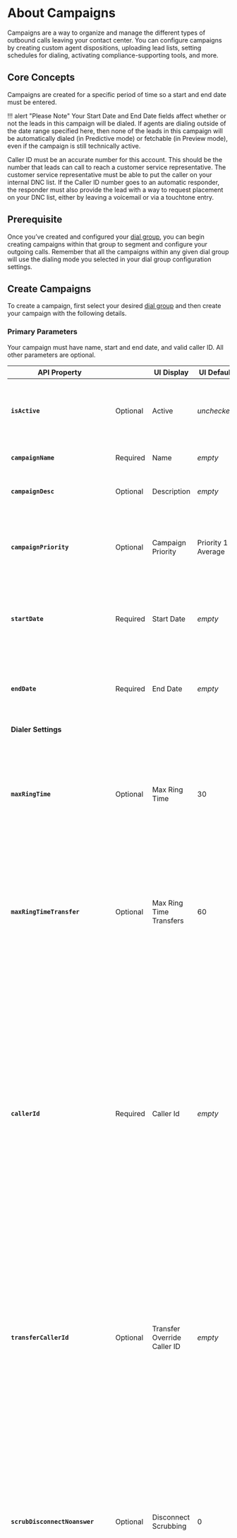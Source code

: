 # About Campaigns

Campaigns are a way to organize and manage the different types of outbound calls leaving your contact center. You can configure campaigns by creating custom agent dispositions, uploading lead lists, setting schedules for dialing, activating compliance-supporting tools, and more.

## Core Concepts
Campaigns are created for a specific period of time so a start and end date must be entered.

!!! alert "Please Note"
    Your Start Date and End Date fields affect whether or not the leads in this campaign will be dialed. If agents are dialing outside of the date range specified here, then none of the leads in this campaign will be automatically dialed (in Predictive mode) or fetchable (in Preview mode), even if the campaign is still technically active.

Caller ID must be an accurate number for this account. This should be the number that leads can call to reach a customer service representative. The customer service representative must be able to put the caller on your internal DNC list. If the Caller ID number goes to an automatic responder, the responder must also provide the lead with a way to request placement on your DNC list, either by leaving a voicemail or via a touchtone entry.

## Prerequisite
Once you’ve created and configured your [dial group](./dial-groups), you can begin creating campaigns within that group to segment and configure your outgoing calls. Remember that all the campaigns within any given dial group will use the dialing mode you selected in your dial group configuration settings.

## Create Campaigns
To create a campaign, first select your desired [dial group](./dial-groups) and then create your campaign with the following details.

### Primary Parameters
Your campaign must have name, start and end date, and valid caller ID. All other parameters are optional.

| API Property |  | UI Display | UI Default | Description |
|-|-|-|-|-|
| **`isActive`** | Optional | Active | *unchecked* | Make the campaign active. `1` means active, `0` means inactive, and `2` means agent callbacks only. |
| **`campaignName`** | Required | Name | *empty* | Give this campaign a name. |
| **`campaignDesc`** | Optional | Description | *empty* | Set a short description for the new campaign. |
| **`campaignPriority`** | Optional | Campaign Priority | Priority 1 - Average | Set a short description for the new campaign. Use [Campaign Priority](./#campaign-priority) to retrieve valid values |
| **`startDate`** | Required | Start Date | *empty* | Set a start date for this campaign in ISO-8601 format such as: `2020-04-22T00:00:00.000-0000`. |
| **`endDate`** | Required | End Date | *empty* | Set an end date for this campaign in ISO-8601 format such as: `2020-04-22T00:00:00.000-0000`. |
| **Dialer Settings** | | | | |
| **`maxRingTime`** | Optional | Max Ring Time | 30 | This is the maximum amount of time (in seconds) that the system will wait for a call to ring before it moves on to the next lead. The maximum allowable ring time is 60 seconds. |
| **`maxRingTimeTransfer`** | Optional | Max Ring Time Transfers | 60 | This is the maximum amount of time (in seconds) that the system will wait for an answer when transferring a call. The maximum amount of time you can set is 120 seconds. |
| **`callerId`** | Required | Caller Id | *empty* | Enter the Caller ID you wish to display to leads contacted via this campaign. This should be the number that leads can call to reach a customer service representative. The customer service representative must be able to put the caller on your internal DNC list. If the Caller ID number goes to an automatic responder, the responder must also provide the lead with a way to request placement on your DNC list, either by leaving a voicemail or via a touchtone entry. |
| **`transferCallerId`** | Optional | Transfer Override Caller ID | *empty* | Enter a ten-digit phone number here (format: ##########) that the system can use to override the Caller ID number entered above if an agent transfers a lead from this campaign to another number (whether via manual transfer or disposition-based transfer). |
| **`scrubDisconnectNoanswer`** | Optional | Disconnect Scrubbing | 0 | This setting refers to a third-party integration that looks up system dispositions of ‘no-answer’ and determines whether they’re actually no-answers or if they’re simply disconnects. Please note that disconnect scrubbing is only performed if the first pass results in a no-answer. `0` means 'No, Disabled', and `1` means 'Yes, Enabled'. |
| **`dialLoadedOrder`** | Optional | Dial Leads In Order Loaded | Natural Sort | This setting allows you to choose the order in which leads will be dialed (we recommend you do NOT dial leads in the order in which they were loaded). Please note that before the system defaults to the order you select below, it will first respect features and settings like Quota Management, Timezone and Dial Zone Management, Custom Campaign Criteria, Lead List Priority, and Priority Requeue to determine which leads are available to dial. Once all relevant conditions have been satisfied, the system will then dial leads in the order of your choice. Use [Dial Lead in Order Loaded](./#dial-lead-in-order-loaded) to determine valid values |
| **`customDialZoneGroup`** | Optional | Custom Dial Zone Group | *empty* | Select a custom dial zone group from the dropdown if you wish to map custom timezone values for leads on this campaign. Please note that this is an advanced feature. |
| **`trackSpeedToLead`** | Optional | Track Speed To Lead | *unchecked* | This option allows you to track (via reporting) how much time passes between the time the system receives a new lead and when it actually dials that lead. |
| **`machineDetect`** | Optional | Voicemail Detection Enabled | *unchecked* | Check this box to direct the system not to connect to an agent if an answering machine is detected. |
| **`campaignUnlimitedFieldGroup`** | Optional | Custom Lead Data Fields Group | *empty* | Select a group of custom lead data fields from the dropdown to add to your campaign. |

### Supporting Values and APIs

The following value lists and APIs are used to retrieve predefined values for certain fields. Use these values to populate the correct parameter values of fields.

#### Campaign Priority

The parameter `campaignPriority` can take on the following values:

    | Value | Description |
    |-|-|
    | **`1`** | Priority 1 - Average - This is average priority |
    | **`2`** | Priority 2 - This priority is 1 level higher |
    | **`3`** | Priority 3 - This priority is 2 level higher |
    | **`4`** | Priority 4 - This priority is 3 level higher |
    | **`5`** | Priority 5 - High - This priority is highest priority |

#### Dial Lead in Order Loaded

The parameter `dialLoadedOrder` can take on the following values:

    | Value | Sort Name | Description |
    |-|-|-|
    | **`0`** | Natural Sort | This option will prioritize leads based on pass count (leads with zero passes will be dialed before leads that have already been called once or more). If all lead pass counts are identical, the system will default to dialing leads from the most recently loaded lists firsts. |
    | **`1`** | Natural Sort, Randomized | This option dials leads with the lowest pass count in random order. |
    | **`2`** | Yes — Ascending Order (Not Recommended!) | This option dials leads from first to last based on the order in which they were loaded. |
    | **`3`** | Yes — Descending Order (Not Recommended!) | This option dials leads from last to first based on the order in which they were loaded. Please note: We recommend against dialing leads in the order loaded because lead lists usually contain phone numbers from the same geographical area. If thousands of agents suddenly start dialing into the same geographical area, they can overwhelm the associated telecommunications central office, causing network disruptions. |
    | **`4`** | Using Lead Priority | This option dials leads according to the priority indicated via the Loaded Lists menu option. Please note that the system assigns all leads a default priority number of 999. You can add a Lead Priority column to your lead lists and use it to assign each lead a priority number. When you upload the list via Loaded Lists, be sure to use the custom list mapping setting to map that column to the system’s Lead Priority destination. Learn more about loading [lead lists](../../leads/bulk-import)|

### Request
Be sure to set the proper [BASE_URL](../../../basics/uris/#resources-and-parameters) and [authorization header](../../../authentication/auth-ringcentral) for your deployment.

```html tab="HTTP"

POST {BASE_URL}/api/v1/admin/accounts/{accountId}/dialGroups/{dialGroupId}/campaigns
Content-Type: application/json

{
  "isActive":1,
  "campaignName":"My Predictive Campaign",
  "campaignDesc":"A test predictive campaign",
  "startDate":"2020-05-26T07:00:00.000+0000",
  "endDate":"2025-05-26T07:00:00.000+0000",
  "maxRingTime":30,
  "maxRingTimeTransfer":60,
  "callerId":"4155550123",
  "dialLoadedOrder":0
}
```

```javascript tab="Node JS"
/****** Install Node JS SDK wrapper *******
$ npm install engagevoice-sdk-wrapper --save
*******************************************/

const EngageVoice = require('engagevoice-sdk-wrapper')

// Instantiate the SDK wrapper object with your RingCentral app credentials
var ev = new EngageVoice.RestClient("RC_CLIENT_ID", "RC_CLIENT_SECRET")

// Login your account with your RingCentral Office user credentials
ev.login("RC_USERNAME", "RC_PASSWORD", "RC_EXTENSION_NUMBER", function(err, response){
  if (!err){
    var endpoint = 'admin/accounts/~/dialGroups'
    ev.get(endpoint, null, function(err, response){
      if (!err){
        var jsonObj = JSON.parse(response)
        for (var group of jsonObj){
          if (group.dialGroupName == "My Dial Group - Predictive"){
            // create a campaign under this dial group
            endpoint += '/' + group.dialGroupId + '/campaigns'
            var params = {
              isActive: 1,
              campaignName: "My Predictive Campaign",
              campaignDesc: "A test predictive campaign",
              startDate: "2020-05-28T07:00:00.000+0000",
              endDate: "2025-05-30T07:00:00.000+0000",
              maxRingTime: 30,
              maxRingTimeTransfer: 60,
              callerId: "4155550123",
              dialLoadedOrder: 0
            }
            ev.post(endpoint, params, function(err, response){
              if (!err){
                console.log (response)
              }
            })
            break
          }
        }
      }
    })
  }
})
```

```python tab="Python"
#### Install Python SDK wrapper ####
# $ pip install engagevoice-sdk-wrapper
#####################################

from engagevoice.sdk_wrapper import *

# Instantiate the SDK wrapper object with your RingCentral app credentials
ev = RestClient("RC_APP_CLIENT_ID", "RC_APP_CLIENT_SECRET")

# Login your account with your RingCentral Office user credentials
try:
    ev.login("RC_USERNAME", "RC_PASSWORD", "RC_EXTENSION_NUMBER")
    endpoint = 'admin/accounts/~/dialGroups'
    resp = ev.get(endpoint)
    for group in resp:
      if (group['dialGroupName'] == "My Dial Group - Predictive"):
          # create a campaign under this dial group
          endpoint += '/%i/campaigns' % (group['dialGroupId'])
          params = {
            "isActive": 1,
            "campaignName": "My Predictive Campaign",
            "campaignDesc": "A test predictive campaign",
            "startDate": "2020-05-26T07:00:00.000+0000",
            "endDate": "2025-05-26T07:00:00.000+0000",
            "maxRingTime": 30,
            "maxRingTimeTransfer": 60,
            "callerId": "4155550123",
            "dialLoadedOrder": 0
          }
          resp = ev.post(endpoint, params)
          print (resp)
          break      
except Exception as e:
    print (e)
```

```php tab="PHP"
/************ Install PHP SDK wrapper **************
$ composer require engagevoice-sdk-wrapper:dev-master
*****************************************************/

<?php
require('vendor/autoload.php');

// Instantiate the SDK wrapper object with your RingCentral app credentials
$ev = new EngageVoiceSDKWrapper\RestClient("RC_APP_CLIENT_ID", "RC_APP_CLIENT_SECRET");
try{
  // Login your account with your RingCentral Office user credentials
  $ev->login("RC_USERNAME", "RC_PASSWORD", "RC_EXTENSION_NUMBER");
  $endpoint = 'admin/accounts/~/dialGroups';
  $response = $ev->get($endpoint);
  $jsonObj = json_decode($response);
  foreach ($jsonObj as $group){
      if ($group->dialGroupName == "My Dial Group - Predictive"){
          // create a campaign under this dial group
          $endpoint .= '/' . $group->dialGroupId . '/campaigns';
          $params = array (
            "isActive" => 1,
            "campaignName" => "My Predictive Campaign",
            "campaignDesc" => "A test predictive campaign",
            "startDate" => "2020-05-26T07:00:00.000+0000",
            "endDate" => "2025-05-26T07:00:00.000+0000",
            "maxRingTime" => 30,
            "maxRingTimeTransfer" => 60,
            "callerId" => "4155550123",
            "dialLoadedOrder" => 0
          );
          $response = $ev->post($endpoint, $params);
          print ($response."\r\n");
          break;
      }
  }
}catch (Exception $e) {
  print $e->getMessage();
}
```

### Response

```json
{
  "isActive":0,
  "campaignId":136785,
  "permissions":[],
  "campaignName":"My Predictive Campaign",
  "campaignDesc":"A test predictive campaign",
  "countryId":"USA",
  "billingCode":"",
  "startDate":"2020-05-26T07:00:00.000+0000",
  "endDate":"2025-05-26T07:00:00.000+0000",
  "maxRingTime":30,
  "maxRingTimeTransfer":60,
  "callerId":"4155550123",
  "transferCallerId":"",
  "scrubDisconnectNoanswer":0,
  "dialLoadedOrder":0,
  "customDialZoneGroup":null,
  "trackSpeedToLead":0,
  "machineDetect":false,
  "campaignUnlimitedFieldGroup":null,
  "sunSched":"00000000",
  "monSched":"08002100",
  "tueSched":"08002100",
  "wedSched":"08002100",
  "thuSched":"08002100",
  "friSched":"08002100",
  "satSched":"00000000",
  "dncScrubOption":"DO_NOT_SCRUB",
  "campaignPriority":1,
  "passDelayMin":60,
  "whisperMsg":"PLAY-AUDIO:beep",
  "abandonMsg":"",
  "onHoldMsg":"PLAY-AUDIO-LOOP:holdmusic",
  "endCallMsg":"PLAY-AUDIO:dialer.endofcalltone",
  "machAnswerMsg":"",
  "liveAnswerMsg":"",
  "maxPasses":3,
  "maxPassesExclude":"",
  "maxDailyPasses":-1,
  "maxDailyPassesInclude":"",
  "maxDialLimit":-1,
  "seedSuccessRate":75.000,
  "seedAbandonRate":3.000,
  "targetAbandonRate":3.000,
  "minPredictiveCallsHistory":500,
  "showLeadInfo":0,
  "appUrl":"",
  "surveyPopType":"",
  "recordCall":0,
  "stopRecordingOnTransfer":false,
  "recordingInConference":true,
  "agentPopMessage":"",
  "afterCallBaseState":"AVAILABLE",
  "hangupOnDisposition":0,
  "allowLeadUpdates":0,
  "allowLeadInserts":0,
  "requeueType":"ADVANCED",
  "showLeadPasses":true,
  "lastPassDts":null,
  "exportFlag":true,
  "enableGlobalPhoneBook":false,
  "aux1Label":"",
  "aux2Label":"",
  "aux3Label":"",
  "aux4Label":"",
  "aux5Label":"",
  "showListName":true,
  "genericKeyValuePairs":"",
  "filterEnabled":0,
  "filterType":"",
  "useGlobalWhitelist":false,
  "rescrubInterval":30,
  "pauseRecordingSec":30,
  "dispositionTimeout":60,
  "realtimeDncUrl":"",
  "afterCallState":
    {
      "id":11786,
      "description":"Available"
    },
  "postCallSoapService":null,
  "postDispSoapService":null,
  "agentConnectSoapService":null,
  "agentTermSoapService":null,
  "transferTermSoapService":null,
  "campaignResultDest":null,
  "survey":null,
  "dialGroup":
    {
      "id":115801,
      "description":"My Dial Group - Predictive"
    },
  "script":null,
  "quotaGroup":null,
  "callerIdBucket":null,
  "campaignDispositions":null,
  "campaignRequeueShortcuts":null,
  "campaignFilterStates":null,
  "campaignFilterTimezones":null,
  "campaignWhitelistTagMembers":null,
  "groupId":115801
}
```
